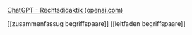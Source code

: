 [ChatGPT - Rechtsdidaktik (openai.com)](https://chat.openai.com/g/g-wyUzdSFUf-rechtsdidaktik/c/f51f43d4-2a7f-48e6-831a-d2285099b69b)

[[zusammenfassug begriffspaare]]
[[leitfaden begriffspaare]]
